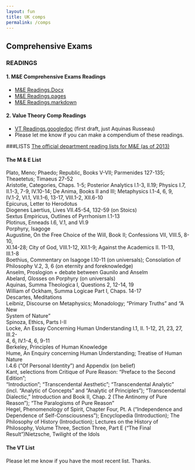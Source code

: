 ```yaml
---
layout: fun
title: UK comps
permalink: /comps
--- 
```


## Comprehensive Exams


### READINGS
 
#### 1. M&E Comprehensive Exams Readings  
* [M&E Readings.Docx](https://drive.google.com/file/d/0B0CYQDZ8AWu8THZ6bjlqcHMyNGs/view)
* [M&E Readings.pages](https://drive.google.com/file/d/0B0CYQDZ8AWu8blk1b2tKWW9QdVE/view)
* [M&E Readings.markdown](https://drive.google.com/file/d/0B0CYQDZ8AWu8dE90MjN3c1ZUVU0/view)
 
#### 2. Value Theory Comp Readings 
* [VT Readings.googledoc](https://docs.google.com/document/d/1DRLqyCxqkVlqse_4mcMkFN8YIPeekcVceMMx1slJCmQ/edit#heading=h.rfi11po7i16i) (first draft, just Aquinas Russeau)
* Please let me know if you can make a compendium of these readings.
 
 
 
 
 
 
###LISTS
[The official department reading lists for M&E (as of 2013)](https://drive.google.com/file/d/0B0CYQDZ8AWu8cDFLTFRncFpGNzQ/view)
 
#### The M & E List
Plato, Meno;  Phaedo;  Republic, Books V-VII; Parmenides 127-135;  
Theaetetus;  Timaeus 27-52  
Aristotle, Categories, Chaps. 1-5;  Posterior Analytics I.1-3, II.19;  Physics I.7,   
II.1-3, 7-9, IV.10-14; De Anima, Books II and III;  Metaphysics I.1-4, 6, 9,  
IV.1-2, VI.1, VII.1-6, 13-17, VIII.1-2, XII.6-10  
Epicurus, Letter to Herodotus  
Diogenes Laertius, Lives VII.45-54, 132-59 (on Stoics)   
Sextus Empiricus, Outlines of Pyrrhonism I.1-13  
Plotinus, Enneads I.6, V.1, and VI.9  
Porphyry, Isagoge  
Augustine, On the Free Choice of the Will, Book II; Confessions VII, VIII.5, 8-10,  
XI.14-28; City of God, VIII.1-12, XII.1-9; Against the Academics II. 11-13,  
III.1-8  
Boethius, Commentary on Isagoge I.10-11 (on universals);  Consolation of   
Philosophy V.2, 3, 6 (on eternity and foreknowledge)  
Anselm, Proslogion + debate between Gaunilo and Anselm  
Abelard, Glosses on Porphyry (on universals)  
Aquinas, Summa Theologica I, Questions 2, 12-14, 19  
William of Ockham, Summa Logicae Part I, Chaps. 14-17  
Descartes, Meditations  
Leibniz, Discourse on Metaphysics;  Monadology;  “Primary Truths” and “A New  
System of Nature”   
Spinoza, Ethics, Parts I-II  
Locke, An Essay Concerning Human Understanding I.1, II. 1-12, 21, 23, 27, III.2-  
4, 6, IV.1-4, 6, 9-11  
Berkeley, Principles of Human Knowledge  
Hume, An Enquiry concerning Human Understanding;  Treatise of Human Nature  
I.4.6 (“Of Personal Identity”) and Appendix (on belief)  
Kant, selections from Critique of Pure Reason:  “Preface to the Second Edition”;   
“Introduction”; “Transcendental Aesthetic”; “Transcendental Analytic”  
(incl. “Analytic of Concepts” and “Analytic of Principles”); “Transcendental  
Dialectic,” Introduction and Book II, Chap. 2 (The Antinomy of Pure  
Reason”); “The Paralogisms of Pure Reason”  
Hegel, Phenomenology of Spirit, Chapter Four, Pt. A (“Independence and   
Dependence of Self-Consciousness”);  Encyclopedia (Introduction);  The   
Philosophy of History (Introduction);  Lectures on the History of   
Philosophy, Volume Three, Section Three, Part E (“The Final Result”)Nietzsche, Twilight of the Idols  
 
#### The VT List ###

Please let me know if you have the most recent list. Thanks.